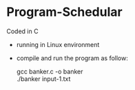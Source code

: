 # Program-Schedular

Coded in C 

- running in Linux environment
- compile and run the program as follow:

  gcc banker.c -o banker                
  ./banker input-1.txt

